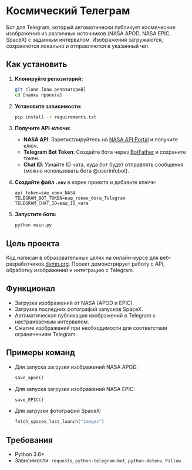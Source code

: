 
# Космический Телеграм

Бот для Telegram, который автоматически публикует космические изображения из различных источников (NASA APOD, NASA EPIC, SpaceX) с заданным интервалом. Изображения загружаются, сохраняются локально и отправляются в указанный чат.

## Как установить

1. **Клонируйте репозиторий:**
   ```bash
   git clone [ваш репозиторий]
   cd [папка проекта]
   ```

2. **Установите зависимости:**
   ```bash
   pip install -r requirements.txt
   ```

3. **Получите API-ключи:**
   - **NASA API**: Зарегистрируйтесь на [NASA API Portal](https://api.nasa.gov/) и получите ключ.
   - **Telegram Bot Token**: Создайте бота через [BotFather](https://t.me/BotFather) и сохраните токен.
   - **Chat ID**: Узнайте ID чата, куда бот будет отправлять сообщения (можно использовать бота @userinfobot).

4. **Создайте файл `.env`** в корне проекта и добавьте ключи:
   ```plaintext
   api_token=ваш_ключ_NASA
   TELEGRAM_BOT_TOKEN=ваш_токен_бота_Telegram
   TELEGRAM_CHAT_ID=ваш_ID_чата
   ```

5. **Запустите бота:**
   ```bash
   python main.py
   ```

## Цель проекта

Код написан в образовательных целях на онлайн-курсе для веб-разработчиков [dvmn.org](https://dvmn.org/). Проект демонстрирует работу с API, обработку изображений и интеграцию с Telegram.

## Функционал
- Загрузка изображений от NASA (APOD и EPIC).
- Загрузка последних фотографий запусков SpaceX.
- Автоматическая публикация изображений в Telegram с настраиваемым интервалом.
- Сжатие изображений при необходимости для соответствия ограничениям Telegram.

## Примеры команд
- Для запуска загрузки изображений NASA APOD:
  ```python
  save_apod()
  ```
- Для запуска загрузки изображений NASA EPIC:
  ```python
  save_EPIC()
  ```
- Для загрузки фотографий SpaceX:
  ```python
  fetch_spacex_last_launch("images")
  ```

## Требования
- Python 3.6+
- Зависимости: `requests`, `python-telegram-bot`, `python-dotenv`, `Pillow`
